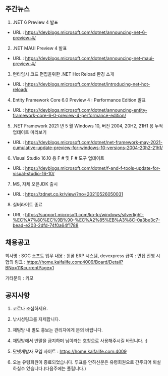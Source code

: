 ## 주간뉴스
1) .NET 6 Preview 4 발표
- URL : https://devblogs.microsoft.com/dotnet/announcing-net-6-preview-4/

2) .NET MAUI Preview 4 발표
- URL : https://devblogs.microsoft.com/dotnet/announcing-net-maui-preview-4/

3) 런타임시 코드 편집을위한 .NET Hot Reload 환경 소개
- URL : https://devblogs.microsoft.com/dotnet/introducing-net-hot-reload/

4) Entity Framework Core 6.0 Preview 4 : Performance Edition 발표
- URL : https://devblogs.microsoft.com/dotnet/announcing-entity-framework-core-6-0-preview-4-performance-edition/

5) .NET Framework 2021 년 5 월 Windows 10, 버전 2004, 20H2, 21H1 용 누적 업데이트 미리보기
- URL : https://devblogs.microsoft.com/dotnet/net-framework-may-2021-cumulative-update-preview-for-windows-10-versions-2004-20h2-21h1/

6) Visual Studio 16.10 용 F # 및 F # 도구 업데이트
- URL : https://devblogs.microsoft.com/dotnet/f-and-f-tools-update-for-visual-studio-16-10/

7) MS, 자체 오픈JDK 출시
- URL : https://zdnet.co.kr/view/?no=20210526050031

8) 실버라이트 종료
- URL : https://support.microsoft.com/ko-kr/windows/silverlight-%EC%A7%80%EC%9B%90-%EC%A2%85%EB%A3%8C-0a3be3c7-bead-e203-2dfd-74f0a64f1788


## 채용공고

회사명 : SOC 소프트
업무 내용 : 윈폼 ERP 시스템, devexpress
급여 : 면접 진행 시 협의
링크 : https://home.kaifalife.com:4009/Board/Detail?BNo=11&currentPage=1

기타문의 : 키모

## 공지사항

1) 코로나 조심하세요.

2) 낚시성링크를 자제합니다.

3) 채팅방 내 별도 홍보는 관리자에게 문의 바랍니다. 

4) 채팅방에서 반말을 금지하며 님이라는 호칭으로 사용해주시길 바랍니다. :)

5) 닷넷개발자 모임 사이트 : https://home.kaifalife.com:4009

6)  오늘 유령회원이 종료되었습니다. 투표를 안하신분은 유령회원으로 간주되어 퇴실 하실수 있습니다.(다음주에는 풀립니다.)
